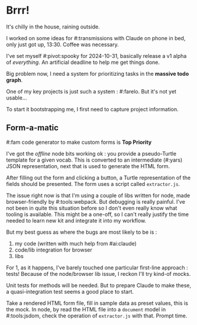 # Brrr!

It's chilly in the house, raining outside.

I worked on some ideas for #:transmissions with Claude on phone in bed, only just got up, 13:30. Coffee was necessary.

I've set myself #:pivot:spooky for 2024-10-31, basically release a v1 alpha of *everything*. An artificial deadline to help me get things done.

Big problem now, I need a system for prioritizing tasks in the **massive todo graph**.

One of my key projects is just such a system : #:farelo. But it's not yet usable...

To start it bootstrapping me, I first need to capture project information.

## Form-a-matic

#:fam code generator to make custom forms is **Top Priority**

I've got the *offline* node bits working ok : you provide a pseudo-Turtle template for a given vocab. This is converted to an intermediate (#:yars) JSON representation, next that is used to generate the HTML form.

After filling out the form and clicking a button, a Turtle representation of the fields should be presented. The form uses a script called `extractor.js`.

The issue right now is that I'm using a couple of libs written for node, made browser-friendly by #:tools:webpack. But debugging is really painful. I've not been in quite this situation before so I don't even really know what tooling is available. This might be a one-off, so I can't really justify the time needed to learn new kit and integrate it into my workflow.

But my best guess as where the bugs are most likely to be is :

1. my code (written with much help from #ai:claude)
2. code/lib integration for browser
3. libs

For 1, as it happens, I've barely touched one particular first-line approach : tests! Because of the node/browser lib issue, I reckon I'll try kind-of mocks.

Unit tests for methods will be needed. But to prepare Claude to make these, a quasi-integration test seems a good place to start.

Take a rendered HTML form file, fill in sample data as preset values, this is the mock. In node, by read the HTML file into a `document` model in #:tools:jsdom, check the operation of `extractor.js` with that.
Prompt time.
